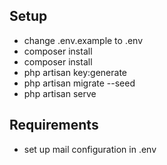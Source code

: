
## Setup
- change .env.example to .env
- composer install
- composer install
- php artisan key:generate
- php artisan migrate --seed
- php artisan serve

## Requirements

- set up mail configuration in .env


